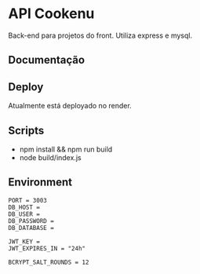 # API Cookenu

Back-end para projetos do front. Utiliza express e mysql.

## Documentação

## Deploy

Atualmente está deployado no render.

## Scripts
- npm install && npm run build
- node build/index.js

## Environment

```
PORT = 3003
DB_HOST = 
DB_USER = 
DB_PASSWORD = 
DB_DATABASE = 

JWT_KEY = 
JWT_EXPIRES_IN = "24h"

BCRYPT_SALT_ROUNDS = 12
```
